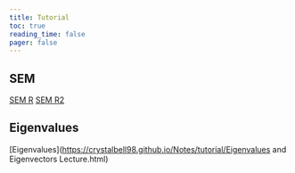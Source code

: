 ```yaml
---
title: Tutorial
toc: true
reading_time: false
pager: false
---
```



## SEM

[SEM R](https://crystalbell98.github.io/Notes/tutorial/SEM_R.nb.html)
[SEM R2](https://crystalbell98.github.io/Notes/tutorial/SEM_analysis.nb.html)


## Eigenvalues

[Eigenvalues](https://crystalbell98.github.io/Notes/tutorial/Eigenvalues and Eigenvectors Lecture.html)
